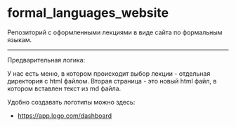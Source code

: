 # formal_languages_website
Репозиторий с оформленными лекциями в виде сайта по формальным языкам. 

---
Предварительная логика:

У нас есть меню, в котором происходит выбор лекции - отдельная директория с html файлом. 
Вторая страница - это новый html файл, в котором вставлен текст из md файла. 

Удобно создавать логотипы можно здесь:
- https://app.logo.com/dashboard
